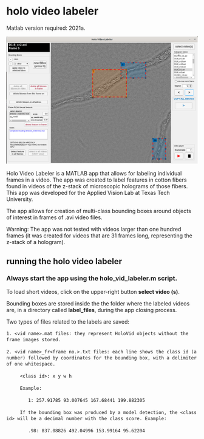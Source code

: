 # holo video labeler


Matlab version required: 2021a.

![alt text](https://github.com/alexandresoaresilva/holo_vid_label/blob/main/docs/UI.png)

Holo Video Labeler is a MATLAB app that allows for labeling individual frames in a video. The app was created to label features in cotton fibers found in videos of the z-stack of microscopic holograms of those fibers. This app was developed for the Applied Vision Lab at Texas Tech University.

The app allows for creation of multi-class bounding boxes around objects of interest in frames of .avi video files.

Warning: The app was not tested with videos larger than one hundred frames (it was created for videos that are 31 frames long, representing the z-stack of a hologram).

## running the holo video labeler

### Always start the app using the holo_vid_labeler.m script.

To load short videos, click on the upper-right button **select video (s)**.

Bounding boxes are stored inside the the folder where the labeled videos are, in a directory called **label_files**, during the app closing process.

Two types of files related to the labels are saved:

    1. <vid name>.mat files: they represent HoloVid objects without the frame images stored.
    
    2. <vid name>_fr<frame no.>.txt files: each line shows the class id (a number) followed by coordinates for the bounding box, with a delimiter of one whitespace.
    	
    	 <class id>: x y w h
         
         Example: 
         
            1: 257.91785 93.007645 167.68441 199.882305
         
         If the bounding box was produced by a model detection, the <class id> will be a decimal number with the class score. Example:
         
            .98: 837.08826 492.04996 153.99164 95.62204
